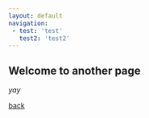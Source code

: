 ```yaml
---
layout: default
navigation:
 - test: 'test'
   test2: 'test2'
---
```


## Welcome to another page

_yay_

[back](./)
